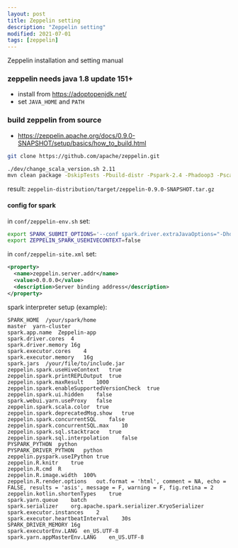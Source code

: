 ```yaml
---
layout: post
title: Zeppelin setting
description: "Zeppelin setting"
modified: 2021-07-01
tags: [zeppelin]
---
```


Zeppelin installation and setting manual

### zeppelin needs java 1.8 update 151+

- install from https://adoptopenjdk.net/
- set `JAVA_HOME` and `PATH`

### build zeppelin from source

- https://zeppelin.apache.org/docs/0.9.0-SNAPSHOT/setup/basics/how_to_build.html

```bash
git clone https://github.com/apache/zeppelin.git
```

```bash
./dev/change_scala_version.sh 2.11
mvn clean package -DskipTests -Pbuild-distr -Pspark-2.4 -Phadoop3 -Pscala-2.11 -Denforcer.fail=false
```

result: `zeppelin-distribution/target/zeppelin-0.9.0-SNAPSHOT.tar.gz`

#### config for spark

in `conf/zeppelin-env.sh` set:
 
```bash
export SPARK_SUBMIT_OPTIONS='--conf spark.driver.extraJavaOptions="-Dhdp.version=3.1.0.0-78 -Dfile.encoding=UTF-8" --conf spark.executor.extraJavaOptions="-Dhdp.version=3.1.0.0-78 -Dfile.encoding=UTF-8" --conf spark.yarn.am.extraJavaOptions="-Dhdp.version=3.1.0.0-78 -Dfile.encoding=UTF-8"'
export ZEPPELIN_SPARK_USEHIVECONTEXT=false
```

in `conf/zeppelin-site.xml` set:
 
```xml
<property>
  <name>zeppelin.server.addr</name>
  <value>0.0.0.0</value>
  <description>Server binding address</description>
</property>
```

spark interpreter setup (example):

```
SPARK_HOME	/your/spark/home
master	yarn-cluster
spark.app.name	Zeppelin-app
spark.driver.cores	4
spark.driver.memory	16g
spark.executor.cores	4
spark.executor.memory	16g
spark.jars	/your/file/to/include.jar
zeppelin.spark.useHiveContext	true
zeppelin.spark.printREPLOutput	true
zeppelin.spark.maxResult	1000
zeppelin.spark.enableSupportedVersionCheck	true
zeppelin.spark.ui.hidden	false
spark.webui.yarn.useProxy	false
zeppelin.spark.scala.color	true
zeppelin.spark.deprecatedMsg.show	true
zeppelin.spark.concurrentSQL	false
zeppelin.spark.concurrentSQL.max	10
zeppelin.spark.sql.stacktrace	true
zeppelin.spark.sql.interpolation	false
PYSPARK_PYTHON	python
PYSPARK_DRIVER_PYTHON	python
zeppelin.pyspark.useIPython	true
zeppelin.R.knitr	true
zeppelin.R.cmd	R
zeppelin.R.image.width	100%
zeppelin.R.render.options	out.format = 'html', comment = NA, echo = FALSE, results = 'asis', message = F, warning = F, fig.retina = 2	
zeppelin.kotlin.shortenTypes	true
spark.yarn.queue	batch	
spark.serializer	org.apache.spark.serializer.KryoSerializer	
spark.executor.instances	2	
spark.executor.heartbeatInterval	30s	
SPARK_DRIVER_MEMORY	16g	
spark.executorEnv.LANG	en_US.UTF-8	
spark.yarn.appMasterEnv.LANG	en_US.UTF-8
```
